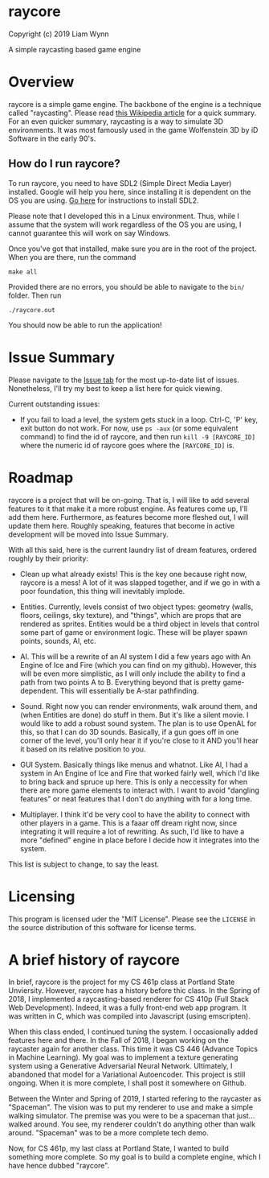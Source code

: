 # raycore
Copyright (c) 2019 Liam Wynn

A simple raycasting based game engine

# Overview
raycore is a simple game engine. The backbone of the engine is a technique
called "raycasting". Please read [this Wikipedia article](https://en.wikipedia.org/wiki/Ray_casting)
for a quick summary. For an even quicker summary, raycasting is a way
to simulate 3D environments. It was most famously used in the game
Wolfenstein 3D by iD Software in the early 90's.

## How do I run raycore?
To run raycore, you need to have SDL2 (Simple Direct Media Layer) installed.
Google will help you here, since installing it is dependent on the OS you are using.
[Go here](https://lazyfoo.net/tutorials/SDL/01_hello_SDL/) for instructions to install
SDL2.

Please note that I developed this in a Linux environment. Thus, while I assume that
the system will work regardless of the OS you are using, I cannot guarantee this will
work on say Windows.

Once you've got that installed, make sure you are in the root of the project.
When you are there, run the command

```make all```

Provided there are no errors, you should be able to navigate to the `bin/` folder.
Then run

```./raycore.out```

You should now be able to run the application!

# Issue Summary
Please navigate to the [Issue tab](https://github.com/wynnliam/raycore/issues) for the
most up-to-date list of issues. Nonetheless, I'll try my best to keep a list here for
quick viewing.

Current outstanding issues:
- If you fail to load a level, the system gets stuck in a loop. Ctrl-C, 'P' key, exit button
do not work. For now, use `ps -aux` (or some equivalent command) to find the id of raycore, and
then run `kill -9 [RAYCORE_ID]` where the numeric id of raycore goes where the `[RAYCORE_ID]` is.

# Roadmap
raycore is a project that will be on-going. That is, I will like to add several features to
it that make it a more robust engine. As features come up, I'll add them here. Furthermore, as
features become more fleshed out, I will update them here. Roughly speaking, features that
become in active development will be moved into Issue Summary.

With all this said, here is the current laundry list of dream features, ordered roughly
by their priority:

* Clean up what already exists! This is the key one because right now, raycore is a mess! A lot of it
was slapped together, and if we go in with a poor foundation, this thing will inevitably implode.

* Entities. Currently, levels consist of two object types: geometry (walls, floors, ceilings, sky texture),
and "things", which are props that are rendered as sprites. Entities would be a third object in levels that
control some part of game or environment logic. These will be player spawn points, sounds, AI, etc.

* AI. This will be a rewrite of an AI system I did a few years ago with An Engine of Ice and Fire (which you
can find on my github). However, this will be even more simplistic, as I will only include the ability to find
a path from two points A to B. Everything beyond that is pretty game-dependent. This will essentially be A-star
pathfinding.

* Sound. Right now you can render environments, walk around them, and (when Entities are done) do stuff in them.
But it's like a silent movie. I would like to add a robust sound system. The plan is to use OpenAL for this,
so that I can do 3D sounds. Basically, if a gun goes off in one corner of the level, you'll only hear it
if you're close to it AND you'll hear it based on its relative position to you.

* GUI System. Basically things like menus and whatnot. Like AI, I had a system in An Engine of Ice and Fire
that worked fairly well, which I'd like to bring back and spruce up here. This is only a neccessity for when
there are more game elements to interact with. I want to avoid "dangling features" or neat features that I
don't do anything with for a long time.

* Multiplayer. I think it'd be very cool to have the ability to connect with other players in a game. This
is a faaar off dream right now, since integrating it will require a lot of rewriting. As such, I'd like to
have a more "defined" engine in place before I decide how it integrates into the system.

This list is subject to change, to say the least.

# Licensing
This program is licensed uder the "MIT License". Please see the `LICENSE` in the source distribution
of this software for license terms.

# A brief history of raycore
In brief, raycore is the project for my CS 461p class at Portland State Unviersity.
However, raycore has a history before thic class. In the Spring of 2018, I implemented
a raycasting-based renderer for CS 410p (Full Stack Web Development). Indeed, it
was a fully front-end web app program. It was written in C, which was compiled into
Javascript (using emscripten).

When this class ended, I continued tuning the system. I occasionally added features here
and there. In the Fall of 2018, I began working on the raycaster again for another class.
This time it was CS 446 (Advance Topics in Machine Learning). My goal was to implement a
texture generating system using a Generative Adversarial Neural Network. Ultimately, I
abandoned that model for a Variational Autoencoder. This project is still ongoing. When it
is more complete, I shall post it somewhere on Github.

Between the Winter and Spring of 2019, I started refering to the raycaster as "Spaceman".
The vision was to put my renderer to use and make a simple walking simulator. The premise
was you were to be a spaceman that just... walked around. You see, my renderer couldn't
do anything other than walk around. "Spaceman" was to be a more complete tech demo.

Now, for CS 461p, my last class at Portland State, I wanted to build something more complete.
So my goal is to build a complete engine, which I have hence dubbed "raycore".
